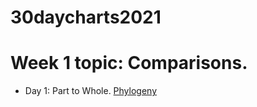 # 30daycharts2021

# Week 1 topic: Comparisons.
- Day 1: Part to Whole. [Phylogeny](phylogeny.html)
